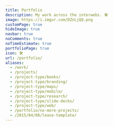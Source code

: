 ```yaml
---
title: Portfolio
description: My work across the interwebs. 🛠️
image: https://i.imgur.com/DZnLjQQ.png
customPage: true
hideImage: true
navbar: true
noComments: true
noTimeEstimate: true
portfolioPage: true
icon: 🛠️
url: /portfolio/
aliases:
  - /work/
  - /projects/
  - /project-type/books/
  - /project-type/branding/
  - /project-type/maps/
  - /project-type/mobile/
  - /project-type/research/
  - /project-type/slide-decks/
  - /project-type/web/
  - /portfolio/no-more-projects/
  - /2015/04/08/lease-template/
---
```

